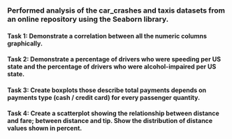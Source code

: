 ### Performed analysis of the car_crashes and taxis datasets from an online repository using the Seaborn library.

#### Task 1: Demonstrate a correlation between all the numeric columns graphically.

#### Task 2: Demonstrate a percentage of drivers who were speeding per US state and the percentage of drivers who were alcohol-impaired per US state.

#### Task 3: Create boxplots those describe total payments depends on payments type (cash / credit card) for every passenger quantity.

#### Task 4: Create a scatterplot showing the relationship between distance and fare; between distance and tip. Show the distribution of distance values shown in percent.
